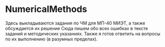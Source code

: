 # NumericalMethods
Здесь выкладываются задания по ЧМ для МП-40 МИЭТ, а также обсуждается их решение
Сюда пишем обо всех ошибках в тексте заданий и методических указаниях. Также я готов ответить на вопросы по их выполнению (в разумных пределах).
